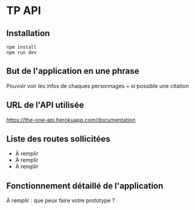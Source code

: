 # TP API

## Installation

```
npm install
npm run dev
```

## But de l'application en une phrase

Pouvoir voir les infos de chaques personnages + si possible une citation

## URL de l'API utilisée

https://the-one-api.herokuapp.com/documentation

## Liste des routes sollicitées

- À remplir
- À remplir
- À remplir

## Fonctionnement détaillé de l'application

À remplir : que peux faire votre prototype ?
